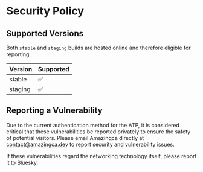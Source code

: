 # Security Policy

## Supported Versions

Both `stable` and `staging` builds are hosted online and therefore eligible for reporting.

| Version | Supported          |
| ------- | ------------------ |
| stable   | :white_check_mark: |
| staging   | :white_check_mark: |

## Reporting a Vulnerability

Due to the current authentication method for the ATP, it is considered critical that these vulnerabilities be reported privately to ensure the safety of potential visitors.
Please email Amazingca directly at [contact@amazingca.dev](mailto:contact@amazingca.dev) to report security and vulnerability issues.

If these vulnerabilities regard the networking technology itself, please report it to Bluesky.

